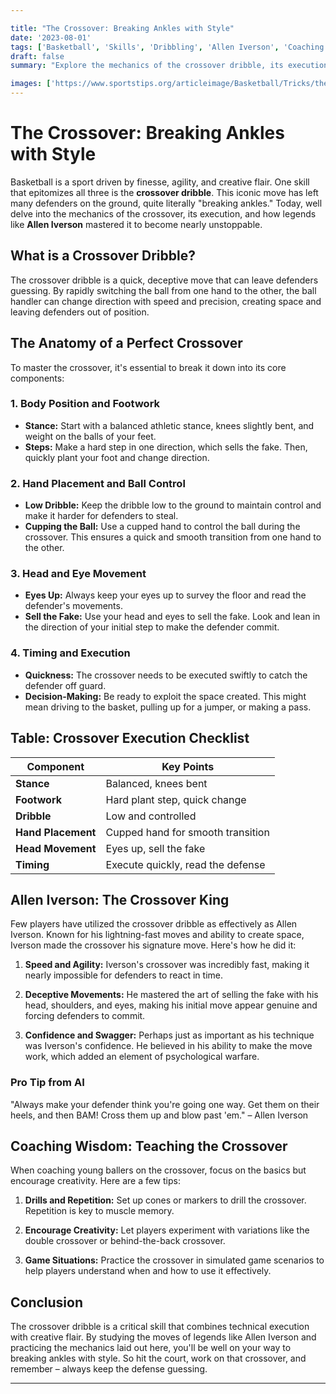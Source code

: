 ```yaml
---

title: "The Crossover: Breaking Ankles with Style"
date: '2023-08-01'
tags: ['Basketball', 'Skills', 'Dribbling', 'Allen Iverson', 'Coaching', 'Techniques', 'Player Tips', 'Crossover Dribble']
draft: false
summary: "Explore the mechanics of the crossover dribble, its execution, and how players like Allen Iverson used it to create space."

images: ['https://www.sportstips.org/articleimage/Basketball/Tricks/the_crossover_breaking_ankles_with_style.webp']
---
```


# The Crossover: Breaking Ankles with Style

Basketball is a sport driven by finesse, agility, and creative flair. One skill that epitomizes all three is the **crossover dribble**. This iconic move has left many defenders on the ground, quite literally "breaking ankles." Today, well delve into the mechanics of the crossover, its execution, and how legends like **Allen Iverson** mastered it to become nearly unstoppable.

## What is a Crossover Dribble?

The crossover dribble is a quick, deceptive move that can leave defenders guessing. By rapidly switching the ball from one hand to the other, the ball handler can change direction with speed and precision, creating space and leaving defenders out of position.

## The Anatomy of a Perfect Crossover

To master the crossover, it's essential to break it down into its core components:

### 1. Body Position and Footwork

- **Stance:** Start with a balanced athletic stance, knees slightly bent, and weight on the balls of your feet.
- **Steps:** Make a hard step in one direction, which sells the fake. Then, quickly plant your foot and change direction.

### 2. Hand Placement and Ball Control

- **Low Dribble:** Keep the dribble low to the ground to maintain control and make it harder for defenders to steal.
- **Cupping the Ball:** Use a cupped hand to control the ball during the crossover. This ensures a quick and smooth transition from one hand to the other.

### 3. Head and Eye Movement

- **Eyes Up:** Always keep your eyes up to survey the floor and read the defender's movements.
- **Sell the Fake:** Use your head and eyes to sell the fake. Look and lean in the direction of your initial step to make the defender commit.

### 4. Timing and Execution

- **Quickness:** The crossover needs to be executed swiftly to catch the defender off guard.
- **Decision-Making:** Be ready to exploit the space created. This might mean driving to the basket, pulling up for a jumper, or making a pass.

## Table: Crossover Execution Checklist

| Component              | Key Points                        |
|------------------------|-----------------------------------|
| **Stance**             | Balanced, knees bent              |
| **Footwork**           | Hard plant step, quick change     |
| **Dribble**            | Low and controlled                |
| **Hand Placement**     | Cupped hand for smooth transition |
| **Head Movement**      | Eyes up, sell the fake            |
| **Timing**             | Execute quickly, read the defense |

## Allen Iverson: The Crossover King

Few players have utilized the crossover dribble as effectively as Allen Iverson. Known for his lightning-fast moves and ability to create space, Iverson made the crossover his signature move. Here's how he did it:

1. **Speed and Agility:** Iverson's crossover was incredibly fast, making it nearly impossible for defenders to react in time.
   
2. **Deceptive Movements:** He mastered the art of selling the fake with his head, shoulders, and eyes, making his initial move appear genuine and forcing defenders to commit.

3. **Confidence and Swagger:** Perhaps just as important as his technique was Iverson's confidence. He believed in his ability to make the move work, which added an element of psychological warfare.

### Pro Tip from AI

"Always make your defender think you're going one way. Get them on their heels, and then BAM! Cross them up and blow past 'em." – Allen Iverson

## Coaching Wisdom: Teaching the Crossover

When coaching young ballers on the crossover, focus on the basics but encourage creativity. Here are a few tips:

1. **Drills and Repetition:** Set up cones or markers to drill the crossover. Repetition is key to muscle memory.
   
2. **Encourage Creativity:** Let players experiment with variations like the double crossover or behind-the-back crossover.

3. **Game Situations:** Practice the crossover in simulated game scenarios to help players understand when and how to use it effectively.

## Conclusion

The crossover dribble is a critical skill that combines technical execution with creative flair. By studying the moves of legends like Allen Iverson and practicing the mechanics laid out here, you'll be well on your way to breaking ankles with style. So hit the court, work on that crossover, and remember – always keep the defense guessing.

---

